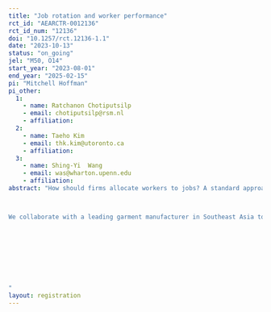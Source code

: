 ```yaml
---
title: "Job rotation and worker performance"
rct_id: "AEARCTR-0012136"
rct_id_num: "12136"
doi: "10.1257/rct.12136-1.1"
date: "2023-10-13"
status: "on_going"
jel: "M50, O14"
start_year: "2023-08-01"
end_year: "2025-02-15"
pi: "Mitchell Hoffman"
pi_other:
  1:
    - name: Ratchanon Chotiputsilp
    - email: chotiputsilp@rsm.nl
    - affiliation: 
  2:
    - name: Taeho Kim
    - email: thk.kim@utoronto.ca
    - affiliation: 
  3:
    - name: Shing-Yi  Wang
    - email: was@wharton.upenn.edu
    - affiliation: 
abstract: "How should firms allocate workers to jobs? A standard approach is for firms to assign workers to jobs and to train workers for one job. An alternative approach, called cross-training or cross-skilling, is for firms to rotate workers to different jobs while providing training for multiple jobs. Job rotation and cross-skilling may have several benefits. First, it may allow workers to better take advantage of comparative advantage, thus increasing productivity. Second, it may make workers happier, both because they get to choose a job which they enjoy more and because they appreciate the firm developing multiple capabilities. Third, cross-skilling may increase organizational agility and flexibility, as well as broad knowledge, allowing employees to better understand the needs of the full organization, and being able to step into different roles. Cross-skilling seems to be successfully used in several leading firms, such as the Spanish grocery chain Mercadona, but we have little rigorous evidence on the impact of cross-skilling. 

We collaborate with a leading garment manufacturer in Southeast Asia to examine the impacts of job rotation. The experiment will involve all new workers and recently hired existing workers. In the control group, workers receive the standard approach of assignment and training for one job. In the treatment group, workers receive training for multiple jobs at the firm. After training, workers and managers state preferences regarding the assignment of workers to jobs, and workers are assigned to jobs using a version of the deferred acceptance algorithm. We examine how the treatment affects performance, employee turnover, work satisfaction, and employee skill.




"
layout: registration
---
```


